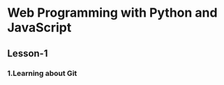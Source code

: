 # Web Programming with Python and JavaScript
<html>
  <h2>Lesson-1</h2>
  <h3>1.Learning about Git</h3>
  </html>
